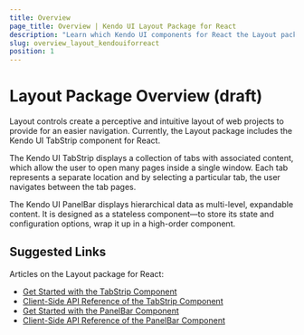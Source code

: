 ```yaml
---
title: Overview
page_title: Overview | Kendo UI Layout Package for React
description: "Learn which Kendo UI components for React the Layout package delivers."
slug: overview_layout_kendouiforreact
position: 1
---
```


# Layout Package Overview (draft)

Layout controls create a perceptive and intuitive layout of web projects to provide for an easier navigation. Currently, the Layout package includes the Kendo UI TabStrip component for React.

The Kendo UI TabStrip displays a collection of tabs with associated content, which allow the user to open many pages inside a single window. Each tab represents a separate location and by selecting a particular tab, the user navigates between the tab pages.

The Kendo UI PanelBar displays hierarchical data as multi-level, expandable content. It is designed as a stateless component&mdash;to store its state and configuration options, wrap it up in a high-order component.

## Suggested Links

Articles on the Layout package for React:

* [Get Started with the TabStrip Component](https://github.com/telerik/kendo-react-layout/blob/master/docs/tabstrip/index.md)
* [Client-Side API Reference of the TabStrip Component](https://github.com/telerik/kendo-react-layout/blob/master/docs/tabstrip/api.md)
* [Get Started with the PanelBar Component](https://github.com/telerik/kendo-react-layout/blob/master/docs/panelbar/index.md)
* [Client-Side API Reference of the PanelBar Component](https://github.com/telerik/kendo-react-layout/blob/master/docs/panelbar/api.md)
